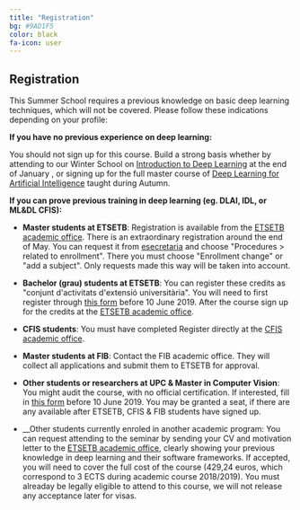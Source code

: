 ```yaml
---
title: "Registration"
bg: #9AD1F5
color: black
fa-icon: user
---
```



## Registration

This Summer School requires a previous knowledge on basic deep learning techniques, which will not be covered. Please follow these indications depending on your profile:

**If you have no previous experience on deep learning:**

You should not sign up for this course. Build a strong basis whether by attending to our Winter School on [Introduction to Deep Learning](https://telecombcn-dl.github.io/2019-idl/) at the end of January , or signing up for the full master course of [Deep Learning for Artificial Intelligence](https://telecombcn-dl.github.io/2018-dlai/) taught during Autumn.


**If you can prove previous training in deep learning (eg. DLAI, IDL, or ML&DL CFIS):**

* __Master students at ETSETB__: 
Registration is available from the [ETSETB academic office](http://www.etsetb.upc.edu/ca/els-serveis/secretaria-oberta). There is an extraordinary registration around the end of May. You can request it from [esecretaria](https://esecretaria.upc.edu) and choose "Procedures > related to enrollment". There you must choose "Enrollment change" or "add a subject". Only requests made this way will be taken into account. 
 
* __Bachelor (grau) students at ETSETB__: 
You can register these credits as "conjunt d'activitats d'extensió universitària". You will need to first register through [this form][registration-form] before 10 June 2019. After the course sign up for the credits at the [ETSETB academic office](http://www.etsetb.upc.edu/ca/els-serveis/secretaria-oberta). 

* __CFIS students__: You must have completed 
Register directly at the [CFIS academic office](https://cfis.upc.edu/ca).

* __Master students at FIB__: Contact the FIB academic office. They will collect all applications and submit them to ETSETB for approval. 

* __Other students or researchers at UPC & Master in Computer Vision__: You might audit the course, with no official certification. If interested, fill in [this form][registration-form] before 10 June 2019. You may be granted a seat, if there are any available after ETSETB, CFIS & FIB students have signed up.

* __Other students currently enroled in another academic program: You can request attending to the seminar by sending your CV and motivation letter to the [ETSETB academic office](http://www.etsetb.upc.edu/ca/els-serveis/secretaria-oberta), clearly showing your previous knowledge in deep learning and their software frameworks. If accepted, you will need to cover the full cost of the course (429,24 euros, which correspond to 3 ECTS during academic course 2018/2019). You must alreaday be legally eligible to attend to this course, we will not release any acceptance later for visas.

[registration-form]: https://docs.google.com/forms/d/e/1FAIpQLSfnlQgg9ZHfDODwikN-4TEfbFrTbAEHCRquGnosFT25qTNpWQ/viewform?usp=sf_link
